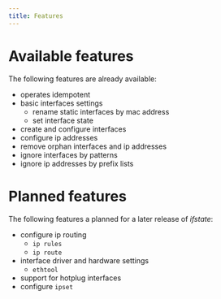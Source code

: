 ```yaml
---
title: Features
---
```


# Available features

The following features are already available:

- operates idempotent
- basic interfaces settings
  - rename static interfaces by mac address
  - set interface state
- create and configure interfaces
- configure ip addresses
- remove orphan interfaces and ip addresses
- ignore interfaces by patterns
- ignore ip addresses by prefix lists


# Planned features

The following features a planned for a later release of *ifstate*:

- configure ip routing
  - `ip rules`
  - `ip route`
- interface driver and hardware settings
  - `ethtool`
- support for hotplug interfaces
- configure `ipset`

